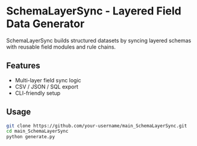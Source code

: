 # SchemaLayerSync - Layered Field Data Generator

SchemaLayerSync builds structured datasets by syncing layered schemas with reusable field modules and rule chains.

## Features
- Multi-layer field sync logic  
- CSV / JSON / SQL export  
- CLI-friendly setup  

## Usage
```bash
git clone https://github.com/your-username/main_SchemaLayerSync.git
cd main_SchemaLayerSync
python generate.py

